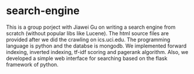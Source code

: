 # search-engine
This is a group porject with Jiawei Gu on writing a search engine from scratch (without popular libs like Lucene).
The html source files are provided after we did the crawling on ics.uci.edu.
The programming language is python and the databse is mongodb.
We implemented forward indexing, inverted indexing, tf-idf scoring and pagerank algorithm. Also, we developed a simple web interface for searching based on the flask framework of python.
